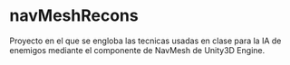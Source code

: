 # navMeshRecons

Proyecto en el que se engloba las tecnicas usadas en clase para la IA de enemigos mediante el componente de NavMesh de Unity3D Engine.
